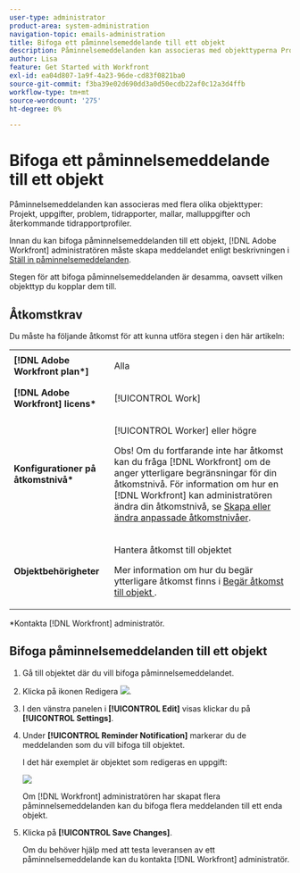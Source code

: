```yaml
---
user-type: administrator
product-area: system-administration
navigation-topic: emails-administration
title: Bifoga ett påminnelsemeddelande till ett objekt
description: Påminnelsemeddelanden kan associeras med objekttyperna Projekt, Åtgärder, Problem, Tidrapporter, Mallar, Malluppgifter och Återkommande tidrapportprofiler.
author: Lisa
feature: Get Started with Workfront
exl-id: ea04d807-1a9f-4a23-96de-cd83f0821ba0
source-git-commit: f3ba39e02d690dd3a0d50ecdb22af0c12a3d4ffb
workflow-type: tm+mt
source-wordcount: '275'
ht-degree: 0%

---
```


# Bifoga ett påminnelsemeddelande till ett objekt

Påminnelsemeddelanden kan associeras med flera olika objekttyper: Projekt, uppgifter, problem, tidrapporter, mallar, malluppgifter och återkommande tidrapportprofiler.

Innan du kan bifoga påminnelsemeddelanden till ett objekt, [!DNL Adobe Workfront] administratören måste skapa meddelandet enligt beskrivningen i [Ställ in påminnelsemeddelanden](../../administration-and-setup/manage-workfront/emails/set-up-reminder-notifications.md).

Stegen för att bifoga påminnelsemeddelanden är desamma, oavsett vilken objekttyp du kopplar dem till.

## Åtkomstkrav

Du måste ha följande åtkomst för att kunna utföra stegen i den här artikeln:

<table style="table-layout:auto"> 
 <col> 
 </col> 
 <col> 
 </col> 
 <tbody> 
  <tr> 
   <td role="rowheader"><strong>[!DNL Adobe Workfront plan*]</strong></td> 
   <td> <p>Alla</p> </td> 
  </tr> 
  <tr> 
   <td role="rowheader"><strong>[!DNL Adobe Workfront] licens*</strong></td> 
   <td> <p>[!UICONTROL Work] </p> </td> 
  </tr> 
  <tr> 
   <td role="rowheader"><strong>Konfigurationer på åtkomstnivå*</strong></td> 
   <td> <p>[!UICONTROL Worker] eller högre</p> <p>Obs! Om du fortfarande inte har åtkomst kan du fråga [!DNL Workfront] om de anger ytterligare begränsningar för din åtkomstnivå. För information om hur en [!DNL Workfront] kan administratören ändra din åtkomstnivå, se <a href="../../administration-and-setup/add-users/configure-and-grant-access/create-modify-access-levels.md" class="MCXref xref">Skapa eller ändra anpassade åtkomstnivåer</a>.</p> </td> 
  </tr> 
  <tr> 
   <td role="rowheader"><strong>Objektbehörigheter</strong></td> 
   <td> <p>Hantera åtkomst till objektet</p> <p>Mer information om hur du begär ytterligare åtkomst finns i <a href="../../workfront-basics/grant-and-request-access-to-objects/request-access.md" class="MCXref xref">Begär åtkomst till objekt </a>.</p> </td> 
  </tr> 
 </tbody> 
</table>

&#42;Kontakta [!DNL Workfront] administratör.

## Bifoga påminnelsemeddelanden till ett objekt

1. Gå till objektet där du vill bifoga påminnelsemeddelandet.
1. Klicka på ikonen Redigera ![](assets/edit-icon.png).
1. I den vänstra panelen i **[!UICONTROL Edit]** visas klickar du på **[!UICONTROL Settings]**.

1. Under **[!UICONTROL Reminder Notification]** markerar du de meddelanden som du vill bifoga till objektet.

   I det här exemplet är objektet som redigeras en uppgift:

   ![](assets/reminder-notification-select-one-350x213.png)

   Om [!DNL Workfront] administratören har skapat flera påminnelsemeddelanden kan du bifoga flera meddelanden till ett enda objekt.

1. Klicka på **[!UICONTROL Save Changes]**.

   Om du behöver hjälp med att testa leveransen av ett påminnelsemeddelande kan du kontakta [!DNL Workfront] administratör.
